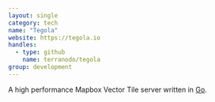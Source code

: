 ```yaml
---
layout: single
category: tech
name: "Tegola"
website: https://tegola.io
handles:
  - type: github
    name: terranodo/tegola
group: development
---
```


A high performance Mapbox Vector Tile server written in [Go](https://golang.org).

